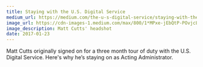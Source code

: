 ```yaml
---
title: Staying with the U.S. Digital Service
medium_url: https://medium.com/the-u-s-digital-service/staying-with-the-u-s-digital-service-d465685c921f#.hejlmxq4x
image_url: https://cdn-images-1.medium.com/max/800/1*MPxe-jEbQtP-POvjcLY5KA.jpeg
image_description: Matt Cutts' headshot
date: 2017-01-23
---
```


Matt Cutts originally signed on for a three month tour of duty with the U.S. Digital Service. Here's why he’s staying on as Acting Administrator.
